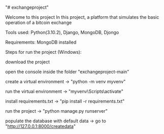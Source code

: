 "# exchangeproject"

Welcome to this project In this project, a platform that simulates the basic operation of a bitcoin exchange

Tools used: Python(3.10.2), Django, MongoDB, Djongo

Requirements: MongoDB installed

Steps for run the project (Windows):

download the project

open the console inside the folder "exchangeproject-main"

create a virtual environment -> "python -m venv myvenv"

run the virtual environment -> "myvenv\Scripts\activate"

install requirements.txt -> "pip install -r requirements.txt"

run the project -> "python manage.py runserver"

populate the database with default data -> go to "http://127.0.0.1:8000/createdata"
